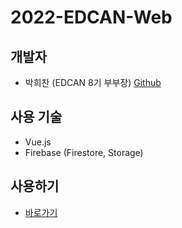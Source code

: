 # 2022-EDCAN-Web

## 개발자
- 박희찬 (EDCAN 8기 부부장) [Github](https://www.github.com/kichan05)

## 사용 기술
- Vue.js
- Firebase (Firestore, Storage)

## 사용하기
- [바로가기](https://2022.edcan.kr)
